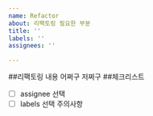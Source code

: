 ```yaml
---
name: Refactor
about: 리팩토링 필요한 부분
title: ''
labels: ''
assignees: ''

---
```


##리팩토링 내용
어쩌구 저쩌구
##체크리스트
-[ ] assignee 선택
-[ ] labels 선택
주의사항
